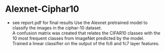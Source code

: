 # Alexnet-Ciphar10
* see report.pdf for final results
Use the Alexnet pretrained model to classify the images in the ciphar-10 dataset. <br>
A confusion matrix was created that relates the CIFAR10 classes with the 10 most frequent classes from ImageNet predicted by the model.<br>
Trained a linear classifier on the output of the fc6 and fc7 layer features.

